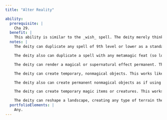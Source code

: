 ```yaml
---
title: "Alter Reality"

ability:
  prerequisite: |
    Cha 29.
  benefit: |
    This ability is similar to the _wish_ spell. The deity merely thinks of something and then makes it so. Doing this requires at least a standard action.
  notes: |
    The deity can duplicate any spell of 9th level or lower as a standard action. The duplicated spell has no material or XP component, and the DC of its saving throw (if one is allowed) is 20 + the deity's rank + the deity's Charisma modifier.

    The deity also can duplicate a spell with any metamagic feat (so long as the metamagic feat is available to characters of 20th level or lower). This use of the ability requires the deity to rest for 1 round for each level that the feat would normally add to the spell. It still takes a standard action to use this ability, so there is no point in using the ability to duplicate a quickened spell.

    The deity can render a magical or supernatural effect permanent. The rest requirement varies with the effect: 10 minutes per level of the effect times the number of subjects affected, 10 minutes per total Hit Dice of creatures affected, or 10 minutes per 10-foot cube affected. Use the highest applicable value.

    The deity can create temporary, nonmagical objects. This works like the Create Object ability (including the required rest period), except that the items last one day per rank.

    The deity also can create permanent nonmagical objects as if using the Create Object ability except that all rest requirements are doubled and there is no reduction in rest time for being on an Outer Plane or in the deity's own realm.

    The deity can create temporary magic items or creatures. This works like the Divine Creation ability (including the required rest period), except that the items or creatures created last 1 hour per rank. This ability cannot create permanent magic items or creatures.

    The deity can reshape a landscape, creating any type of terrain the deity can imagine. Each 10-foot cube of material to be reshaped requires 1 round of effort, and the deity must rest for one day per 10-foot cube shaped after the work is completed.
  portfolioElements: |
    Any.
---
```

